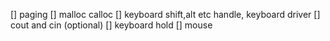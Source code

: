 [] paging
[] malloc calloc
[] keyboard shift,alt etc handle, keyboard driver
[] cout and cin (optional)
[] keyboard hold
[] mouse
